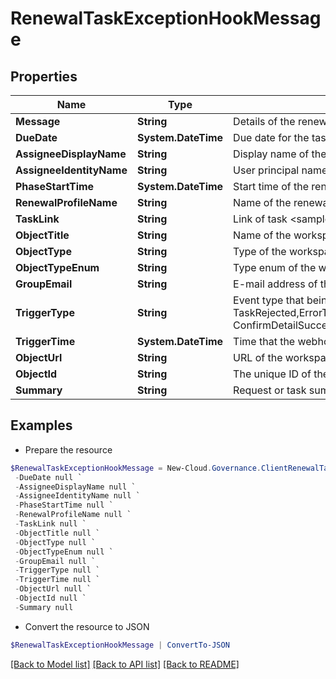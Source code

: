 # RenewalTaskExceptionHookMessage
## Properties

Name | Type | Description | Notes
------------ | ------------- | ------------- | -------------
**Message** | **String** | Details of the renewal exception | [optional] 
**DueDate** | **System.DateTime** | Due date for the task assignee to complete the renewal task | [optional] 
**AssigneeDisplayName** | **String** | Display name of the renewal task assignee | [optional] 
**AssigneeIdentityName** | **String** | User principal name of the renewal task assignee | [optional] 
**PhaseStartTime** | **System.DateTime** | Start time of the renewal process | [optional] 
**RenewalProfileName** | **String** | Name of the renewal profile | [optional] 
**TaskLink** | **String** | Link of task  &lt;sample&gt;abc&lt;/sample&gt; | [optional] 
**ObjectTitle** | **String** | Name of the workspace | [optional] 
**ObjectType** | **String** | Type of the workspace | [optional] 
**ObjectTypeEnum** | **String** | Type enum of the workspace, availabe values:SiteCollection,Group,Team,GuestUser,Yammer | [optional] 
**GroupEmail** | **String** | E-mail address of the workspace | [optional] 
**TriggerType** | **String** | Event type that being triggered, available values:RequestSubmitted,RequestCompleted,RequestCancelled,TaskCreated,TaskApproved,  TaskRejected,ErrorTaskCreated,TaskRetried,TaskSkipped,RenewalSuccess,RenewalException,RenewalOverdue,FullyAutoImportSuccess,  ConfirmDetailSuccess,ElectionCompleted,LifecycleInactiveTaskCreated,LifecycleLeaseTaskCreated,ElectionOverdue | [optional] 
**TriggerTime** | **System.DateTime** | Time that the webhook is triggered | [optional] 
**ObjectUrl** | **String** | URL of the workspace | [optional] 
**ObjectId** | **String** | The unique ID of the workspace | [optional] 
**Summary** | **String** | Request or task summary | [optional] 

## Examples

- Prepare the resource
```powershell
$RenewalTaskExceptionHookMessage = New-Cloud.Governance.ClientRenewalTaskExceptionHookMessage  -Message null `
 -DueDate null `
 -AssigneeDisplayName null `
 -AssigneeIdentityName null `
 -PhaseStartTime null `
 -RenewalProfileName null `
 -TaskLink null `
 -ObjectTitle null `
 -ObjectType null `
 -ObjectTypeEnum null `
 -GroupEmail null `
 -TriggerType null `
 -TriggerTime null `
 -ObjectUrl null `
 -ObjectId null `
 -Summary null
```

- Convert the resource to JSON
```powershell
$RenewalTaskExceptionHookMessage | ConvertTo-JSON
```

[[Back to Model list]](../README.md#documentation-for-models) [[Back to API list]](../README.md#documentation-for-api-endpoints) [[Back to README]](../README.md)

